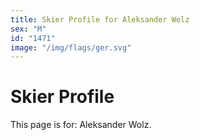 ```yaml
---
title: Skier Profile for Aleksander Wolz
sex: "M"
id: "1471"
image: "/img/flags/ger.svg" 
---
```


# Skier Profile

This page is for: Aleksander Wolz.
    